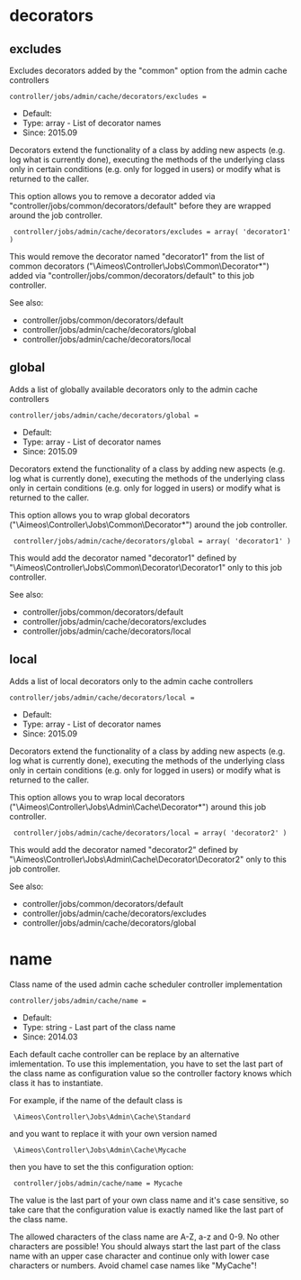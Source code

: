 
# decorators
## excludes

Excludes decorators added by the "common" option from the admin cache controllers

```
controller/jobs/admin/cache/decorators/excludes = 
```

* Default: 
* Type: array - List of decorator names
* Since: 2015.09

Decorators extend the functionality of a class by adding new aspects
(e.g. log what is currently done), executing the methods of the underlying
class only in certain conditions (e.g. only for logged in users) or
modify what is returned to the caller.

This option allows you to remove a decorator added via
"controller/jobs/common/decorators/default" before they are wrapped
around the job controller.

```
 controller/jobs/admin/cache/decorators/excludes = array( 'decorator1' )
```

This would remove the decorator named "decorator1" from the list of
common decorators ("\Aimeos\Controller\Jobs\Common\Decorator\*") added via
"controller/jobs/common/decorators/default" to this job controller.

See also:

* controller/jobs/common/decorators/default
* controller/jobs/admin/cache/decorators/global
* controller/jobs/admin/cache/decorators/local

## global

Adds a list of globally available decorators only to the admin cache controllers

```
controller/jobs/admin/cache/decorators/global = 
```

* Default: 
* Type: array - List of decorator names
* Since: 2015.09

Decorators extend the functionality of a class by adding new aspects
(e.g. log what is currently done), executing the methods of the underlying
class only in certain conditions (e.g. only for logged in users) or
modify what is returned to the caller.

This option allows you to wrap global decorators
("\Aimeos\Controller\Jobs\Common\Decorator\*") around the job controller.

```
 controller/jobs/admin/cache/decorators/global = array( 'decorator1' )
```

This would add the decorator named "decorator1" defined by
"\Aimeos\Controller\Jobs\Common\Decorator\Decorator1" only to this job controller.

See also:

* controller/jobs/common/decorators/default
* controller/jobs/admin/cache/decorators/excludes
* controller/jobs/admin/cache/decorators/local

## local

Adds a list of local decorators only to the admin cache controllers

```
controller/jobs/admin/cache/decorators/local = 
```

* Default: 
* Type: array - List of decorator names
* Since: 2015.09

Decorators extend the functionality of a class by adding new aspects
(e.g. log what is currently done), executing the methods of the underlying
class only in certain conditions (e.g. only for logged in users) or
modify what is returned to the caller.

This option allows you to wrap local decorators
("\Aimeos\Controller\Jobs\Admin\Cache\Decorator\*") around this job controller.

```
 controller/jobs/admin/cache/decorators/local = array( 'decorator2' )
```

This would add the decorator named "decorator2" defined by
"\Aimeos\Controller\Jobs\Admin\Cache\Decorator\Decorator2" only to this job
controller.

See also:

* controller/jobs/common/decorators/default
* controller/jobs/admin/cache/decorators/excludes
* controller/jobs/admin/cache/decorators/global

# name

Class name of the used admin cache scheduler controller implementation

```
controller/jobs/admin/cache/name = 
```

* Default: 
* Type: string - Last part of the class name
* Since: 2014.03

Each default cache controller can be replace by an alternative imlementation.
To use this implementation, you have to set the last part of the class
name as configuration value so the controller factory knows which class it
has to instantiate.

For example, if the name of the default class is

```
 \Aimeos\Controller\Jobs\Admin\Cache\Standard
```

and you want to replace it with your own version named

```
 \Aimeos\Controller\Jobs\Admin\Cache\Mycache
```

then you have to set the this configuration option:

```
 controller/jobs/admin/cache/name = Mycache
```

The value is the last part of your own class name and it's case sensitive,
so take care that the configuration value is exactly named like the last
part of the class name.

The allowed characters of the class name are A-Z, a-z and 0-9. No other
characters are possible! You should always start the last part of the class
name with an upper case character and continue only with lower case characters
or numbers. Avoid chamel case names like "MyCache"!
